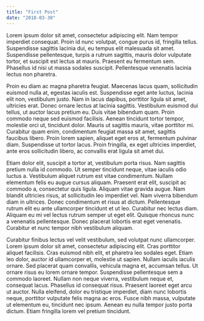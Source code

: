 ```yaml
---
title: "First Post"
date: "2018-03-30"
---
```


Lorem ipsum dolor sit amet, consectetur adipiscing elit. Nam tempor imperdiet consequat. Proin id nunc volutpat, congue purus id, fringilla tellus. Suspendisse sagittis lacinia dui, eu tempus elit malesuada sit amet. Suspendisse pellentesque, turpis a rutrum sagittis, mauris dolor vulputate tortor, et suscipit est lectus at mauris. Praesent eu fermentum sem. Phasellus id nisi ut massa sodales suscipit. Pellentesque venenatis lacinia lectus non pharetra.

Proin eu diam ac magna pharetra feugiat. Maecenas lacus quam, sollicitudin euismod nulla at, egestas iaculis est. Suspendisse eget ante luctus, lacinia elit non, vestibulum justo. Nam in lacus dapibus, porttitor ligula sit amet, ultricies erat. Donec ornare lectus at lacinia sagittis. Vestibulum euismod dui tellus, ut auctor lacus pretium eu. Duis vitae bibendum quam. Proin commodo neque sed euismod facilisis. Aenean tincidunt tortor tempor, molestie orci ut, tincidunt dolor. Mauris ut sagittis mauris, vitae porttitor mi. Curabitur quam enim, condimentum feugiat massa sit amet, sagittis faucibus libero. Proin lorem sapien, aliquet eget eros at, fermentum pulvinar diam. Suspendisse ut tortor lacus. Proin fringilla, ex eget ultricies imperdiet, ante eros sollicitudin libero, ac convallis erat ligula sit amet dui.

Etiam dolor elit, suscipit a tortor at, vestibulum porta risus. Nam sagittis pretium nulla id commodo. Ut semper tincidunt neque, vitae iaculis odio luctus a. Vestibulum aliquet rutrum est vitae condimentum. Nullam elementum felis eu augue cursus aliquam. Praesent erat elit, suscipit ac commodo a, consectetur quis ligula. Aliquam vitae gravida augue. Nam blandit ultricies risus, at sollicitudin leo imperdiet vel. Nam viverra bibendum diam in ultrices. Donec condimentum et risus at dictum. Pellentesque rutrum elit eu ante ullamcorper tincidunt et ut leo. Curabitur nec lectus diam. Aliquam eu mi vel lectus rutrum semper ut eget elit. Quisque rhoncus nunc a venenatis pellentesque. Donec placerat lobortis erat eget venenatis. Curabitur et nunc tempor nibh vestibulum aliquam.

Curabitur finibus lectus vel velit vestibulum, sed volutpat nunc ullamcorper. Lorem ipsum dolor sit amet, consectetur adipiscing elit. Cras porttitor aliquet facilisis. Cras euismod nibh elit, et pharetra leo sodales eget. Etiam leo dolor, auctor id ullamcorper et, molestie ut sapien. Nullam iaculis iaculis ornare. Sed placerat quam convallis, vehicula magna et, accumsan tellus. Ut ornare risus eu lorem ornare tempor. Suspendisse pellentesque sem a commodo laoreet. Nullam non neque viverra, vestibulum neque et, consequat lacus. Phasellus id consequat risus. Praesent laoreet eget arcu ut auctor. Nulla eleifend, dolor eu tristique imperdiet, diam nunc lobortis neque, porttitor vulputate felis magna ac eros. Fusce nibh massa, vulputate ut elementum eu, tincidunt nec ipsum. Aenean eu nulla tempor justo porta dictum. Etiam fringilla lorem vel pretium tincidunt.